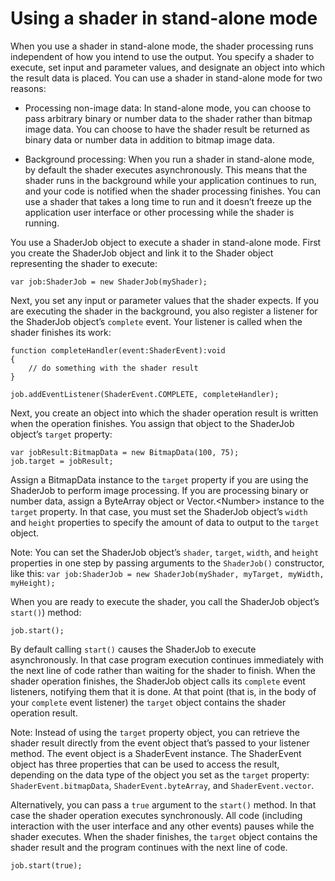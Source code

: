 # Using a shader in stand-alone mode

<div>

When you use a shader in stand-alone mode, the shader processing runs
independent of how you intend to use the output. You specify a shader to
execute, set input and parameter values, and designate an object into which the
result data is placed. You can use a shader in stand-alone mode for two reasons:

<div>

- Processing non-image data: In stand-alone mode, you can choose to pass
  arbitrary binary or number data to the shader rather than bitmap image data.
  You can choose to have the shader result be returned as binary data or number
  data in addition to bitmap image data.

- Background processing: When you run a shader in stand-alone mode, by default
  the shader executes asynchronously. This means that the shader runs in the
  background while your application continues to run, and your code is notified
  when the shader processing finishes. You can use a shader that takes a long
  time to run and it doesn’t freeze up the application user interface or other
  processing while the shader is running.

</div>

You use a ShaderJob object to execute a shader in stand-alone mode. First you
create the ShaderJob object and link it to the Shader object representing the
shader to execute:

    var job:ShaderJob = new ShaderJob(myShader);

Next, you set any input or parameter values that the shader expects. If you are
executing the shader in the background, you also register a listener for the
ShaderJob object’s `complete` event. Your listener is called when the shader
finishes its work:

    function completeHandler(event:ShaderEvent):void
    {
        // do something with the shader result
    }

    job.addEventListener(ShaderEvent.COMPLETE, completeHandler);

Next, you create an object into which the shader operation result is written
when the operation finishes. You assign that object to the ShaderJob object’s
`target` property:

    var jobResult:BitmapData = new BitmapData(100, 75);
    job.target = jobResult;

Assign a BitmapData instance to the `target` property if you are using the
ShaderJob to perform image processing. If you are processing binary or number
data, assign a ByteArray object or Vector.\<Number\> instance to the `target`
property. In that case, you must set the ShaderJob object’s `width` and `height`
properties to specify the amount of data to output to the `target` object.

<div>

Note: You can set the ShaderJob object’s `shader`, `target`, `width`, and
`height` properties in one step by passing arguments to the `ShaderJob()`
constructor, like this:
`var job:ShaderJob = new ShaderJob(myShader, myTarget, myWidth, myHeight);`

</div>

When you are ready to execute the shader, you call the ShaderJob object’s
`start()`) method:

    job.start();

By default calling `start()` causes the ShaderJob to execute asynchronously. In
that case program execution continues immediately with the next line of code
rather than waiting for the shader to finish. When the shader operation
finishes, the ShaderJob object calls its `complete` event listeners, notifying
them that it is done. At that point (that is, in the body of your `complete`
event listener) the `target` object contains the shader operation result.

<div>

Note: Instead of using the `target` property object, you can retrieve the shader
result directly from the event object that’s passed to your listener method. The
event object is a ShaderEvent instance. The ShaderEvent object has three
properties that can be used to access the result, depending on the data type of
the object you set as the `target` property: `ShaderEvent.bitmapData`,
`ShaderEvent.byteArray`, and `ShaderEvent.vector`.

</div>

Alternatively, you can pass a `true` argument to the `start()` method. In that
case the shader operation executes synchronously. All code (including
interaction with the user interface and any other events) pauses while the
shader executes. When the shader finishes, the `target` object contains the
shader result and the program continues with the next line of code.

    job.start(true);

</div>
